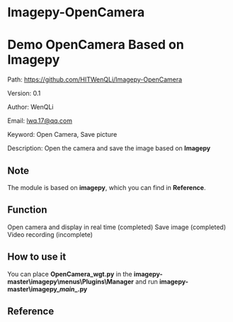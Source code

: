 # Imagepy-OpenCamera
# Demo OpenCamera Based on Imagepy

Path: https://github.com/HITWenQLi/Imagepy-OpenCamera

Version: 0.1

Author: WenQLi

Email: lwq.17@qq.com

Keyword: Open Camera, Save picture

Description: Open the camera and save the image based on **Imagepy**

## Note
The module is based on **imagepy**, which you can find in **Reference**.

## Function
Open camera and display in real time (completed)
Save image (completed)
Video recording (incomplete)

## How to use it
You can place **OpenCamera_wgt.py** in the **imagepy-master\imagepy\menus\Plugins\Manager** and run **imagepy-master\imagepy\__main__.py**

## Reference
